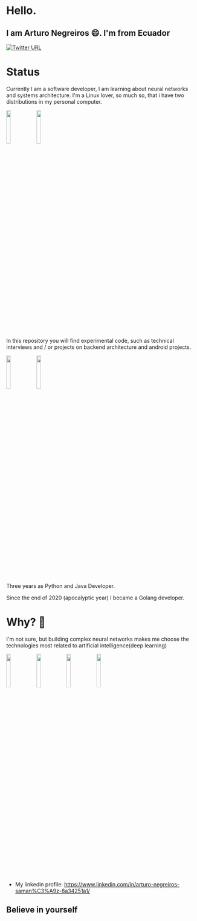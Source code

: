 
<strong>Hello.</strong>
=======

<h2>I am Arturo Negreiros 😄. I'm from Ecuador</h2>

[![Twitter URL](https://img.shields.io/twitter/url?style=social&url=https%3A%2F%2Ftwitter.com%2FDevTuron)](https://twitter.com/DevTuron)

<strong>Status</strong>
=======

Currently I am a software developer, I am learning about neural networks and systems architecture. I'm a Linux lover, so much so, that i have two distributions in my personal computer.

<img width="15%" src="https://www.vectorlogo.zone/logos/archlinux/archlinux-ar21.svg" />
<img width="15%" src="https://www.vectorlogo.zone/logos/gnu_bash/gnu_bash-ar21.svg" />

In this repository you will find experimental code, such as technical interviews and / or projects on backend architecture and android projects.

<img width="15%" src="https://www.vectorlogo.zone/logos/java/java-ar21.svg" />
<img width="15%" src="https://www.vectorlogo.zone/logos/android/android-ar21.svg" />


Three years as Python and Java Developer.

Since the end of 2020 (apocalyptic year) I became a Golang developer.


<strong>Why? 🤔</strong>
=======

I'm not sure, but building complex neural networks makes me choose the technologies most related to artificial intelligence(deep learning)



<p>
<img width="15%" src="https://www.vectorlogo.zone/logos/golang/golang-ar21.svg" />
<img width="15%" src="https://www.vectorlogo.zone/logos/python/python-ar21.svg" />
<img width="15%" src="https://www.vectorlogo.zone/logos/linux/linux-ar21.svg" />
<img width="15%" src="https://www.vectorlogo.zone/logos/arduino/arduino-ar21.svg" />
</p>

- My linkedin profile: https://www.linkedin.com/in/arturo-negreiros-saman%C3%A9z-8a34251a1/

## Believe in yourself
<!--
**Arturo0911/Arturo0911** is a ✨ _special_ ✨ repository because its `README.md` (this file) appears on your GitHub profile.

Here are some ideas to get you started:

- 🔭 I’m currently working on Web Frameworks and security tools...
- 🌱 I’m currently learning about Go, Python & Java...
- 👯 I’m looking to collaborate on any project ...
- 🤔 I’m looking for help with ...
- 💬 Ask me about ...
- 📫 How to reach me: ...
- 😄 Pronouns: ...
- ⚡ Fun fact: ...
-->


